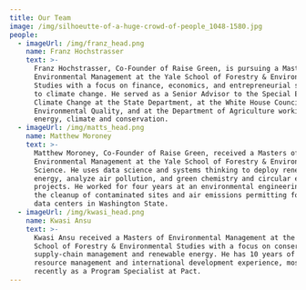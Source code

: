 ```yaml
---
title: Our Team
image: /img/silhoeutte-of-a-huge-crowd-of-people_1048-1580.jpg
people:
  - imageUrl: /img/franz_head.png
    name: Franz Hochstrasser
    text: >-
      Franz Hochstrasser, Co-Founder of Raise Green, is pursuing a Masters of
      Environmental Management at the Yale School of Forestry & Environmental
      Studies with a focus on finance, economics, and entrepreneurial solutions
      to climate change. He served as a Senior Advisor to the Special Envoy for
      Climate Change at the State Department, at the White House Council on
      Environmental Quality, and at the Department of Agriculture working on
      energy, climate and conservation.
  - imageUrl: /img/matts_head.png
    name: Matthew Moroney
    text: >-
      Matthew Moroney, Co-Founder of Raise Green, received a Masters of
      Environmental Management at the Yale School of Forestry & Environmental
      Science. He uses data science and systems thinking to deploy renewable
      energy, analyze air pollution, and green chemistry and circular economy
      projects. He worked for four years at an environmental engineering firm on
      the cleanup of contaminated sites and air emissions permitting for new
      data centers in Washington State.
  - imageUrl: /img/kwasi_head.png
    name: Kwasi Ansu
    text: >-
      Kwasi Ansu received a Masters of Environmental Management at the Yale
      School of Forestry & Environmental Studies with a focus on conservation,
      supply-chain management and renewable energy. He has 10 years of natural
      resource management and international development experience, most
      recently as a Program Specialist at Pact.
---
```

